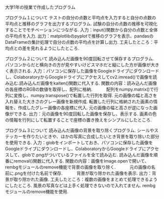 大学1年の授業で作成したプログラム

プログラム１について
テストの自分の点数と平均点を入力すると自分の点数の平均点と推移のグラフを出力するプログラム.
試験の自分の点数の推移を可視化することでモチベーションにつながる.
入力：input()関数から自分の点数と全体の平均点を入力.
出力：matplotlibのpyplotで推移のグラフを表示、pandasのDataFrameの集計処理で自分の点数の平均点を計算し出力.
工夫したところ：平均点との差を見れるようにしたところ.


プログラム２について
読み込んだ画像を90度回転させて保存するプログラム.
パソコンからだと横向きの方が見やすいけどスマホだと縦にした方が画像が大きく表示される.
入力：パソコンに保存した画像をGoogleドライブにダウンロードし、ColaboratoryからGoogleドライブにアクセスしてcv2.imread()で画像を読み込む.読み込んだ画像をkaiten()関数に代入する.
関数の内容：読み込んだ画像の各座標のRGBの数値を取得し、配列に格納.
　　　配列をnumpy.matrix()で行列に変換し、numpy.transpose()で転置した行列を取得.
      元の画像の幅と高さを入れ替えた大きさのグレー画像を新規作成.
      転置した行列に格納された画素の情報を、作成したグレー画像の各座標に代入.
      元の画像の幅と高さが逆になった画像ができる.
出力：元の画像を90度回転した画像を保存し、表示する.
画素の色の情報を行列にして転置することで座標の置き換えをシンプルにしたところ.


プログラム３について
読み込んだ画像の背景を取り除くプログラム.
シールやステッカーを作りたいときや、ほかの写真に合成したいとき背景を取り除いた部分を使用できる.
入力：globをインポートしておき、パソコンに保存した画像をGoogleドライブにダウンロードし、ColaboratoryからGoogleドライブにアクセスして、globで.pngがついているファイルを全て読み込む.
読み込んだ画像を順番にremoval()関数に代入する.
関数の内容：画像をImage.openで開いて、rembgモジュールのremove機能で背景の画像を取り除く.
　　　元の画像の名前に.pngを付けた名前で保存.
　　　背景が取り除かれた画像を表示.
出力：背景が取り除かれた画像.
工夫したところ：複数の画像をまとめて処理できるようにしたところ.
風景の写真などは上手く処理できないので入れてません.
rembgモジュールのremove機能を使用.
